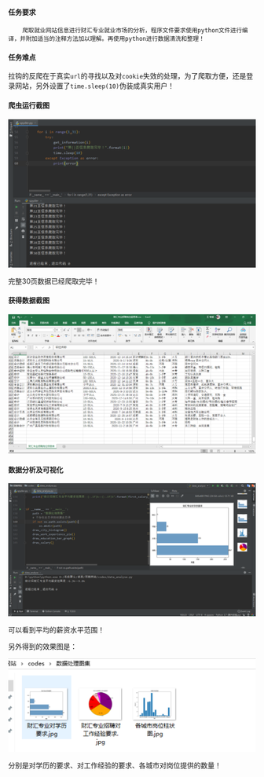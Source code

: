 #### 任务要求

```
	爬取就业网站信息进行财汇专业就业市场的分析，程序文件要求使用python文件进行编译，并附加适当的注释方法加以理解。再使用python进行数据清洗和整理！
```

#### 任务难点

拉钩的反爬在于真实`url`的寻找以及对`cookie`失效的处理，为了爬取方便，还是登录网站，另外设置了`time.sleep(10)`伪装成真实用户！

#### 爬虫运行截图

![](./images/代码运行截图.PNG)

完整30页数据已经爬取完毕！

#### 获得数据截图

![](./images/数据截图.PNG)

#### 数据分析及可视化

![](./images/数据处理代码截图.PNG)

可以看到平均的薪资水平范围！

另外得到的效果图是：

![](./images/数据处理效果图.PNG)

分别是对学历的要求、对工作经验的要求、各城市对岗位提供的数量！